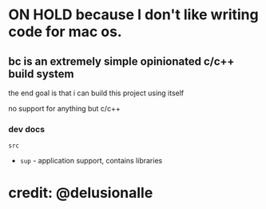 # ON HOLD because I don't like writing code for mac os.

## bc is an extremely simple opinionated c/c++ build system

the end goal is that i can build this project using itself

no support for anything but c/c++

### dev docs

`src`

- `sup` - application support, contains libraries

# credit: @delusionalle

